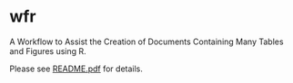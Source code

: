 # wfr
A Workflow to Assist the Creation of Documents Containing Many Tables and Figures using R.

Please see [README.pdf](https://github.com/blueskypie/wfr/edit/master/README.pdf) for details.
